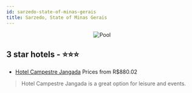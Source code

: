 ```yaml
---
id: sarzedo-state-of-minas-gerais
title: Sarzedo, State of Minas Gerais
---
```


<center><img src="https://static.hotelurbano.com/reservas/prod0/5/5407/5588286c24105_piscina 2.jpg" alt="Pool" /></center>


##  3 star hotels - ⭐️⭐️⭐️

-    [Hotel Campestre Jangada](https://us.hurb.com/hotels/sarzedo/hotel-campestre-jangada-5407?cmp=18055) Prices from R$880.02
   > Hotel Campestre Jangada is a great option for leisure and events.
